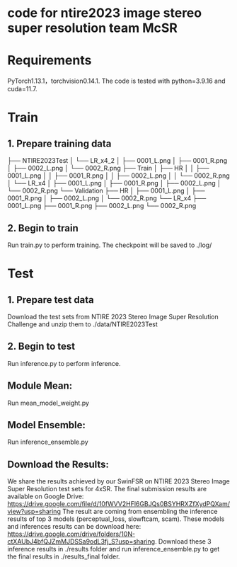 # code for ntire2023 image stereo super resolution team McSR

# Requirements
PyTorch1.13.1，torchvision0.14.1. The code is tested with python=3.9.16 and cuda=11.7.

# Train
## 1. Prepare training data 
├── NTIRE2023Test
│   └── LR_x4_2
│       ├── 0001_L.png
│       ├── 0001_R.png
│       ├── 0002_L.png
│       └── 0002_R.png
├── Train
│   ├── HR
│   │   ├── 0001_L.png
│   │   ├── 0001_R.png
│   │   ├── 0002_L.png
│   │   └── 0002_R.png
│   └── LR_x4
│       ├── 0001_L.png
│       ├── 0001_R.png
│       ├── 0002_L.png
│       └── 0002_R.png
└── Validation
    ├── HR
    │   ├── 0001_L.png
    │   ├── 0001_R.png
    │   ├── 0002_L.png
    │   └── 0002_R.png
    └── LR_x4
        ├── 0001_L.png
        ├── 0001_R.png
        ├── 0002_L.png
        └── 0002_R.png
        
## 2. Begin to train
Run train.py to perform training. The checkpoint will be saved to ./log/

# Test
## 1. Prepare test data 
Download the test sets from NTIRE 2023 Stereo Image Super Resolution Challenge and unzip them to ./data/NTIRE2023Test

## 2. Begin to test
Run inference.py to perform inference.

## Module Mean:
Run mean_model_weight.py
## Model Ensemble:
Run inference_ensemble.py

## Download the Results:
We share the results achieved by our SwinFSR on NTIRE 2023 Stereo Image Super Resolution test sets for 4xSR. The final submission results are available on Google Drive: https://drive.google.com/file/d/10fWVV2HFl6GBJQs0BSYHRXZfXydPQXam/view?usp=sharing
The result are coming from ensembling the inference results of top 3 models   (perceptual_loss, slowftcam, scam). 
These models and inferences results can be download here: https://drive.google.com/drive/folders/10N-ctXAUbJ4bfQJZmMJDSSa9odL3fj_S?usp=sharing. 
Download these 3 inference results in ./results folder and run inference_ensemble.py to get the final results in ./results_final folder.
